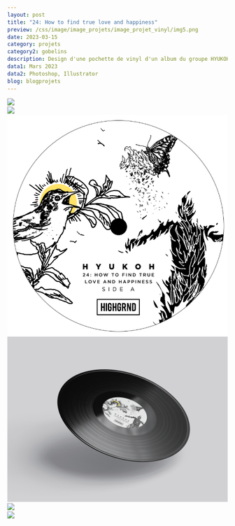 ```yaml
---
layout: post
title: "24: How to find true love and happiness"
preview: /css/image/image_projets/image_projet_vinyl/img5.png
date: 2023-03-15
category: projets
category2: gobelins
description: Design d'une pochette de vinyl d'un album du groupe HYUKOH
data1: Mars 2023
data2: Photoshop, Illustrator
blog: blogprojets
---
```


<div class="image_container">
<div><img onclick="Zoom(this)" class="img-gallery" src="/css/image/image_projets/image_projet_vinyl/img1.jpg"></div>
<div><img onclick="Zoom(this)" class="img-gallery" src="/css/image/image_projets/image_projet_vinyl/img2.jpg"></div>
</div>

<div class="image_container">
<div><img onclick="Zoom(this)" class="img-gallery" src="/css/image/image_projets/image_projet_vinyl/img3.png"></div>
<div><img onclick="Zoom(this)" class="img-gallery" src="/css/image/image_projets/image_projet_vinyl/img6.png"></div>
</div>


<div class="image_container">
<div><img onclick="Zoom(this)" class="img-gallery" src="/css/image/image_projets/image_projet_vinyl/img4.png"></div>
<div><img onclick="Zoom(this)" class="img-gallery" src="/css/image/image_projets/image_projet_vinyl/img5.png"></div>
</div>
